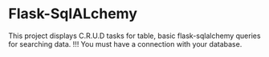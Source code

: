 # Flask-SqlALchemy
This project displays C.R.U.D tasks for  table, basic flask-sqlalchemy queries for searching data. 
!!! You must have a connection with your database.
